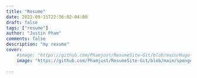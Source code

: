 ```yaml
---
title: "Resume"
date: 2022-09-15T22:36:02-04:00
draft: false
tags: ["resume"]
author: "Justin Pham"
comments: false
description: "my resume"
cover:
    #image: "https://github.com/Phamjust/ResumeSite-Git/blob/main/Hugo-resume_site/spongebob.jpg?raw=true"
    image: "https://github.com/Phamjust/ResumeSite-Git/blob/main/spongebob.jpg?raw=true"
    
---
```



